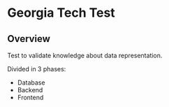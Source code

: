# Georgia Tech Test

## Overview

Test to validate knowledge about data representation.

Divided in 3 phases: 
- Database
- Backend 
- Frontend